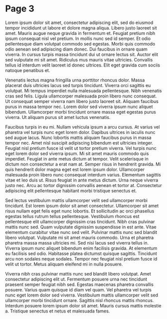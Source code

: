 # Page 3

Lorem ipsum dolor sit amet, consectetur adipiscing elit, sed do eiusmod tempor incididunt ut labore et dolore magna aliqua. Libero justo laoreet sit amet. Mauris augue neque gravida in fermentum et. Feugiat pretium nibh ipsum consequat nisl vel pretium. In mollis nunc sed id semper. Et odio pellentesque diam volutpat commodo sed egestas. Morbi quis commodo odio aenean sed adipiscing diam donec. Dui faucibus in ornare quam viverra. In cursus turpis massa tincidunt dui ut ornare lectus sit. Auctor elit sed vulputate mi sit amet. Ridiculus mus mauris vitae ultricies. Convallis tellus id interdum velit laoreet id donec ultrices. Elit eget gravida cum sociis natoque penatibus et.

Venenatis lectus magna fringilla urna porttitor rhoncus dolor. Massa placerat duis ultricies lacus sed turpis tincidunt. Viverra orci sagittis eu volutpat. Mi tempus imperdiet nulla malesuada pellentesque. Nibh venenatis cras sed felis. Ligula ullamcorper malesuada proin libero nunc consequat. Ut consequat semper viverra nam libero justo laoreet sit. Aliquam faucibus purus in massa tempor nec. Lorem dolor sed viverra ipsum nunc aliquet bibendum. Ullamcorper morbi tincidunt ornare massa eget egestas purus viverra. Ut aliquam purus sit amet luctus venenatis.

Faucibus turpis in eu mi. Nullam vehicula ipsum a arcu cursus. At varius vel pharetra vel turpis nunc eget lorem dolor. Dapibus ultrices in iaculis nunc sed augue lacus. Nunc lobortis mattis aliquam faucibus purus in massa tempor nec. Amet nisl suscipit adipiscing bibendum est ultricies integer. Feugiat nisl pretium fusce id velit ut tortor pretium viverra. Vel turpis nunc eget lorem dolor sed viverra ipsum. Mi sit amet mauris commodo quis imperdiet. Feugiat in ante metus dictum at tempor. Velit scelerisque in dictum non consectetur a erat nam at. Semper risus in hendrerit gravida. Mi quis hendrerit dolor magna eget est lorem ipsum dolor. Ullamcorper malesuada proin libero nunc consequat interdum varius. Elementum sagittis vitae et leo duis ut. Risus feugiat in ante metus dictum. Urna neque viverra justo nec. Arcu ac tortor dignissim convallis aenean et tortor at. Consectetur adipiscing elit pellentesque habitant morbi tristique senectus et.

Sed lectus vestibulum mattis ullamcorper velit sed ullamcorper morbi tincidunt. Est lorem ipsum dolor sit amet consectetur. Ullamcorper sit amet risus nullam eget felis eget nunc lobortis. Et sollicitudin ac orci phasellus egestas tellus rutrum tellus pellentesque. Vestibulum rhoncus est pellentesque elit ullamcorper dignissim cras tincidunt. Nibh cras pulvinar mattis nunc sed. Quam vulputate dignissim suspendisse in est ante. Vitae elementum curabitur vitae nunc sed velit. Pulvinar mattis nunc sed blandit libero volutpat. Vulputate mi sit amet mauris commodo. Urna et pharetra pharetra massa massa ultricies mi. Sed nisi lacus sed viverra tellus in. Viverra ipsum nunc aliquet bibendum enim facilisis gravida. At elementum eu facilisis sed odio. Habitasse platea dictumst quisque sagittis. Tincidunt arcu non sodales neque sodales. Tempor nec feugiat nisl pretium fusce id velit ut tortor. Metus aliquam eleifend mi in nulla posuere.

Viverra nibh cras pulvinar mattis nunc sed blandit libero volutpat. Amet consectetur adipiscing elit ut. Fermentum posuere urna nec tincidunt praesent semper feugiat nibh sed. Egestas maecenas pharetra convallis posuere. Varius quam quisque id diam vel quam. Vel pharetra vel turpis nunc eget lorem dolor sed viverra. Vestibulum mattis ullamcorper velit sed ullamcorper morbi tincidunt ornare. Sagittis nisl rhoncus mattis rhoncus. Interdum posuere lorem ipsum dolor sit amet. Mauris cursus mattis molestie a. Tristique senectus et netus et malesuada fames.